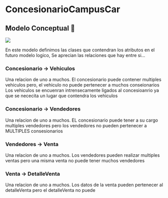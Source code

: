 # ConcesionarioCampusCar

## Modelo Conceptual 📌

<img src="https://github.com/user-attachments/assets/96a2e75b-244f-49b1-bfb4-718dcf8d538e">

En este modelo definimos las clases que contendran los atributos en el futuro modelo logico, Se aprecian las relaciones que hay entre si...

### Concesionario -> Vehiculos
Una relacion de uno a muchos. El concesionario puede contener multiples vehiculos pero, el vehiculo no puede pertenecer a muchos conseionarios
Los vehiculos se encuenran intrensecamente ligados al concesioanrio ya que se nececita un lugar que contendra los vehiculos 

### Concesionario -> Vendedores
Una relacion de uno a muchos. EL concesionario puede tener a su cargo multiples vendedores pero los vendedores no pueden pertenecer a MULTIPLES consesionarios 

### Vendedores -> Venta
Una relacion de uno a muchos. Los vendedores pueden realizar multiples ventas pero una misma venta no puede tener muchos vendedores

### Venta -> DetalleVenta 
Una relacion de uno a muchos. Los datos de la venta pueden pertenecer al detalleVenta pero el detalleVenta no puede 
